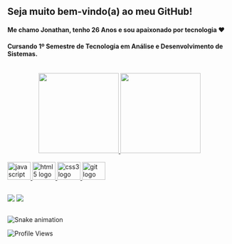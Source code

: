 ## Seja muito bem-vindo(a) ao meu GitHub! 
#### Me chamo Jonathan, tenho 26 Anos e sou apaixonado por tecnologia ♥
#### Cursando 1º Semestre de Tecnologia em Análise e Desenvolvimento de Sistemas.

<br>
<div align="center">
  <a href="https://github.com/jonathandscutinho">
  <img height="180em" src="https://github-readme-stats.vercel.app/api?username=jonathandscoutinho&show_icons=true&theme=radical&include_all_commits=true&count_private=true"/>
  <img height="180em" src="https://github-readme-stats.vercel.app/api/top-langs/?username=jonathandscoutinho&layout=compact&langs_count=7&theme=radical"/>
</div>
<br>
  
<div align="left">
  <img src="https://cdn.jsdelivr.net/gh/devicons/devicon/icons/javascript/javascript-original.svg" height="40" width="52" alt="javascript logo"  />
  <img src="https://cdn.jsdelivr.net/gh/devicons/devicon/icons/html5/html5-original.svg" height="40" width="52" alt="html5 logo"  />
    <img src="https://cdn.jsdelivr.net/gh/devicons/devicon/icons/css3/css3-original.svg" height="40" width="52" alt="css3 logo"  />
  <img src="https://cdn.jsdelivr.net/gh/devicons/devicon/icons/git/git-original.svg" height="40" width="52" alt="git logo"  />
</div>
    
</div>
  
  ##
  
 <div> 
  <a href = "mailto:jonathandscoutinho@gmail.com"><img src="https://img.shields.io/badge/-Gmail-%23333?style=for-the-badge&logo=gmail&logoColor=white" target="_blank"></a>
  <a href="https://www.linkedin.com/in/jonathan-coutinho-530b45193/" target="_blank"><img src="https://img.shields.io/badge/-LinkedIn-%230077B5?style=for-the-badge&logo=linkedin&logoColor=white" target="_blank"></a>  
  </div>
  
   ##
  
![Snake animation](https://github.com/jonathandscoutinho/jonathandscoutinho/blob/output/github-contribution-grid-snake.svg)

![Profile Views](https://komarev.com/ghpvc/?username=jonathandscoutinho)
